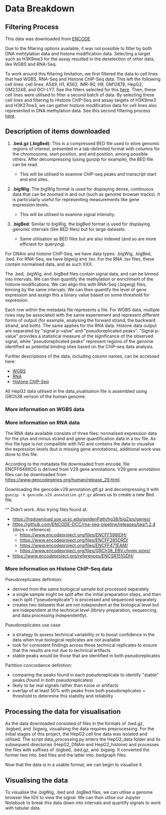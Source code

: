 # Data Breakdown

## Filtering Process

This data was downloaded from [ENCODE](https://www.encodeproject.org/search/?type=Experiment&control_type%21=*&status=released).

Due to the filtering options available, it was not possible to filter by both DNA mehtylation data and histone modification data. Selecting a target such as H3K9me3 for the assay resulted in the deselection of other data, like WGBS and RNA-Seq.

To work around this filtering limitation, we first filtered the data to cell lines that had WGBS, RNA-Seq and Histone ChIP-Seq data. This left the following cell lines: cell lines: A549, H1, K562, IMR-90, H9, GM12878, HepG2, GM23248, and OCI-LY7. See the filters selected for this [here](https://www.encodeproject.org/matrix/?type=Experiment&replicates.library.biosample.donor.organism.scientific_name=Homo+sapiens&status=released&assay_title=WGBS&biosample_ontology.classification=cell+line&biosample_ontology.term_name=A549&biosample_ontology.term_name=K562&biosample_ontology.term_name=H1&biosample_ontology.term_name=H9&biosample_ontology.term_name=IMR-90&biosample_ontology.term_name=HepG2&biosample_ontology.term_name=GM12878&biosample_ontology.term_name=GM23248&biosample_ontology.term_name=OCI-LY7&assay_title=Histone+ChIP-seq&assay_title=total+RNA-seq). 
Then, these cell lines were utilised to filter a second batch of data. By selecting these cell lines and filtering to Histone ChIP-Seq and assay targets of H3K9me3 and H3K27me3, we can gather histone modification data for cell lines also represented in DNA methylation data. See this second filtering process [here](https://www.encodeproject.org/matrix/?type=Experiment&replicates.library.biosample.donor.organism.scientific_name=Homo+sapiens&assay_title=Histone+ChIP-seq&target.label=H3K9me3&target.label=H3K27me3&biosample_ontology.classification=cell+line&biosample_ontology.term_name=A549&biosample_ontology.term_name=K562&biosample_ontology.term_name=H1&biosample_ontology.term_name=H9&biosample_ontology.term_name=IMR-90&biosample_ontology.term_name=HepG2&biosample_ontology.term_name=GM12878&biosample_ontology.term_name=GM23248&biosample_ontology.term_name=OCI-LY7).


## Description of items downloaded

1. **.bed.gz (.bigBed)**: This is a compressed BED file used to store genomic regions of interest, presented in a tab-delimited format with columns for the chromosome, start position, and end position, among possible others. After decompressing (using gunzip for example), the BED file can be read.
    - This will be utilised to examine ChIP-seq peaks and transcript start and end sites.

2. **.bigWig**: The bigWig format is used for displaying dense, continuous data that can be zoomed in and out (such as genome browser tracks). It is particularly useful for representing measurements like gene expression levels.
    - This will be utilised to examine signal intensity.

3. **.bigBed**: Similar to bigWig, the bigBed format is used for displaying genomic intervals (like BED files) but for large datasets.
    - Same utilisation as BED files but are also indexed (and so are more efficient for querying).

For DNAm and histone ChIP-Seq, we have data types: .bigWig, .bigBed, .bed. For RNA-Seq, we have bigwig and .tsv. For the RNA .tsv files, these contain normalised data, and as such XXX.

The .bed, .bigWig, and .bigBed files contain signal data, and can be binned into intervals. We can then quantify the methylation or enrichment of the histone modifications. We can align this with RNA-Seq (.bigwig) files, binning by the same intervals. We can then quantify the level of gene expression and assign this a binary value based on some threshold for expression.

Each row within the metadata file represents a file. For WGBS data, multiple rows may be associated with the same experiement and represent different forms of output (for example, analysing the forward strand, the backward strand, and both). The same applies for the RNA data. Histone data output are separated by "signal p-value" and "pseudoreplicated peaks". "Signal p-value" provides a statistical measure of the significance of the observed signal, while "pseudoreplicated peaks" represent regions of the genome identified as potential binding sites based on the ChIP-seq data analysis. 

Further descriptions of the data, including column names, can be accessed here:
- [WGBS](https://www.encodeproject.org/data-standards/wgbs-encode4/)
- [RNA]()
- [Histone ChIP-Seq](https://www.encodeproject.org/chip-seq/histone/)

All HepG2 data utilised in the data_viualisation file is assembled using GRCh38 verison of the human genome. 

### More information on WGBS data
### More information on RNA data

The RNA data available consists of three files: normalised expression data for the plus and minus strand and gene quantification data in a tsv file. As this file type is not compatible with IVG and contains the data to visualise the expression levels (but is missing gene annotations), additional work was done to this file. 

According to the metadata file downloaded from encode, file ENCFF649XOG is derived from V29 gene annotations. V29 gene annotation files can be downloaded from https://www.gencodegenes.org/human/release_29.html. 

Downloading the gencode.v29.annotation.gtf.gz and decompressing it with `gunzip -k gencode.v29.annotation.gtf.gz` allows us to create a new Bed file. 

^^ Didn't work. Also trying files found at:
- https://hgdownload.soe.ucsc.edu/goldenPath/hg38/bigZips/genes/
- https://github.com/ENCODE-DCC/rna-seq-pipeline/releases/tag/1.2.4 (docs > reference)
    - https://www.encodeproject.org/files/ENCFF598IDH/
    - https://www.encodeproject.org/files/ENCFF285DRD/
    - https://www.encodeproject.org/files/ENCFF471EAM/
    - https://www.encodeproject.org/files/GRCh38_EBV.chrom.sizes/
- https://www.encodeproject.org/references/ENCSR151GDH/

### More information on Histone ChIP-Seq data

Pseudoreplicates definition:
- derived from the same biological sample but processed separately
- a single sample might be split after the initial preparation steps, and then each split ("pseudoreplicate") is processed and sequenced separately
- creates two datasets that are not independent at the biological level but are independent at the technical level (library preparation, sequencing, and data processing independently).

Pseudoreplicates use case: 
- a strategy to assess technical variability or to boost confidence in the data when true biological replicates are not available
- look for consistent findings across these technical replicates to ensure that the results are not due to technical artifacts
- stable peaks would be those that are identified in both pseudoreplicates

Partition concordance definition:
- comparing the peaks found in each pseudoreplicate to identify "stable" peaks (found in both pseudoreplicates)
- likely to be real signals rather than noise or artifacts
- overlap of at least 50% with peaks from both pseudoreplicates = threshold to determine this stability and reliability


## Processing the data for visualisation

As the data downloaded consisted of files in the formats of .bed.gz, .bigbed, and .bigwig, visualising the data requires preprocessing. For the initial stages of this project, the HepG2 cell line data was isolated and utilised. The script data_processing.py enters the HepG2_data folder and its subsequent directories (HepG2_DNAm and HepG2_histone) and processes the files with suffixes of .bigbed, .bed.gz, and .bigwig. It converted the former two into .bed files and the latter into .bedgraph files. 

Now that the data is in a usable format, we can begin to visualise it. 

## Visualising the data

To visualise the .bigWig, .bed and .bigBed files, we can utilise a genome browser like IGV to view the signal. We can then utlise our Jupyter Notebook to break this data down into intervals and quantify signals to work with tabular data.